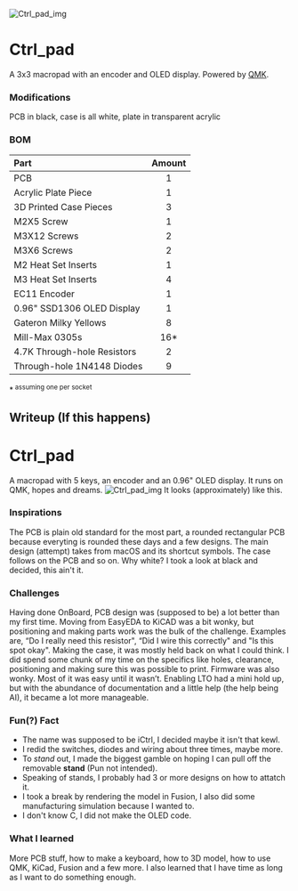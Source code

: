 ![Ctrl_pad_img](https://github.com/user-attachments/assets/836ae5a9-e44c-481e-95a0-891602f4a99e)
# Ctrl_pad
A 3x3 macropad with an encoder and OLED display. Powered by [QMK](https://github.com/qmk/qmk_firmware).

### Modifications
PCB in black, case is all white, plate in transparent acrylic

### BOM
|            Part            | Amount |
|           :-----           | :----: |
| PCB                        | 1      |
| Acrylic Plate Piece        | 1      |
| 3D Printed Case Pieces     | 3      |
| M2X5 Screw                 | 1      |
| M3X12 Screws               | 2      |
| M3X6 Screws                | 2      |
| M2 Heat Set Inserts        | 1      |
| M3 Heat Set Inserts        | 4      |
| EC11 Encoder               | 1      |
| 0.96" SSD1306 OLED Display | 1      |
| Gateron Milky Yellows      | 8      |
| Mill-Max 0305s             | 16*    |
| 4.7K Through-hole Resistors| 2      |
| Through-hole 1N4148 Diodes | 9      |

*<sup> assuming one per socket

## Writeup (If this happens)

# Ctrl_pad
A macropad with 5 keys, an encoder and an 0.96" OLED display. It runs on QMK, hopes and dreams.
![Ctrl_pad_img](https://github.com/user-attachments/assets/ea17dad7-33b1-479b-87f6-5eb0091830cb)
It looks (approximately) like this. 

### Inspirations
The PCB is plain old standard for the most part, a rounded rectangular PCB because everyting is rounded these days and a few designs. The main design (attempt) takes from macOS and its shortcut symbols. The case follows on the PCB and so on. Why white? I took a look at black and decided, this ain't it.

### Challenges
Having done OnBoard, PCB design was (supposed to be) a lot better than my first time. Moving from EasyEDA to KiCAD was a bit wonky, but positioning and making parts work was the bulk of the challenge. Examples are, “Do I really need this resistor", “Did I wire this correctly" and "Is this spot okay". Making the case, it was mostly held back on what I could think. I did spend some chunk of my time on the specifics like holes, clearance, positioning and making sure this was possible to print. Firmware was also wonky. Most of it was easy until it wasn’t. Enabling LTO had a mini hold up, but with the abundance of documentation and a little help (the help being AI), it became a lot more manageable.

### Fun(?) Fact
- The name was supposed to be iCtrl, I decided maybe it isn't that kewl.
- I redid the switches, diodes and wiring about three times, maybe more.
- To _stand_ out, I made the biggest gamble on hoping I can pull off the removable **stand** (Pun not intended).
- Speaking of stands, I probably had 3 or more designs on how to attatch it.
- I took a break by rendering the model in Fusion, I also did some manufacturing simulation because I wanted to.
- I don't know C, I did not make the OLED code.

### What I learned
More PCB stuff, how to make a keyboard, how to 3D model, how to use QMK, KiCad, Fusion and a few more. I also learned that I have time as long as I want to do something enough. 
